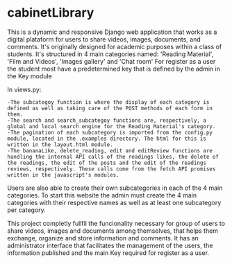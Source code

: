 # cabinetLibrary

This is a dynamic and responsive Django web application that works as a digital plataform for users to share videos, images, documents, and comments. It's originally designed for academic purposes within a class of students. It's structured in 4 main categories named: 'Reading Material', 'Film and Videos', 'Images gallery' and 'Chat room' For register as a user the student most have a predetermined key that is defined by the admin in the Key module

In views.py:

    -The subcategoy function is where the display of each category is defined as well as taking care of the POST methods of each form in them.
    -The search and search_subcategoy functions are, respectively, a global and local search engine for the Reading Material's category.
    -The pagination of each subcategory is imported from the config.py module, located in the .examples directory. The html for this is written in the layout.html module.
    -The bananaLike, delete_reading, edit and editReview functions are handling the internal API calls of the readings likes, the delete of the readings, the edit of the posts and the edit of the readings reviews, respectively. These calls come from the fetch API promises written in the javascript's modules.

Users are also able to create their own subcategories in each of the 4 main categories. To start this website the admin must create the 4 main categories with their respective names as well as at least one subcategory per category.

This project completly fullfil the funcionality necessary for group of users to share videos, images and documents among themselves, that helps them exchange, organize and store information and comments. It has an administrator interface that facilitates the management of the users, the information published and the main Key required for register as a user.
